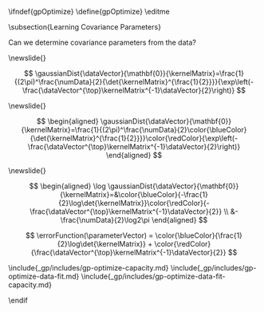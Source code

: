 \ifndef{gpOptimize}
\define{gpOptimize}
\editme

\subsection{Learning Covariance Parameters}

Can we determine covariance parameters from the data?

\newslide{}

$$
\gaussianDist{\dataVector}{\mathbf{0}}{\kernelMatrix}=\frac{1}{(2\pi)^\frac{\numData}{2}{\det{\kernelMatrix}^{\frac{1}{2}}}}{\exp\left(-\frac{\dataVector^{\top}\kernelMatrix^{-1}\dataVector}{2}\right)}
$$

\newslide{}

$$
\begin{aligned}
    \gaussianDist{\dataVector}{\mathbf{0}}{\kernelMatrix}=\frac{1}{(2\pi)^\frac{\numData}{2}\color{\blueColor}{\det{\kernelMatrix}^{\frac{1}{2}}}}\color{\redColor}{\exp\left(-\frac{\dataVector^{\top}\kernelMatrix^{-1}\dataVector}{2}\right)}
\end{aligned}
$$ 

\newslide{}

$$
\begin{aligned}
    \log \gaussianDist{\dataVector}{\mathbf{0}}{\kernelMatrix}=&\color{\blueColor}{-\frac{1}{2}\log\det{\kernelMatrix}}\color{\redColor}{-\frac{\dataVector^{\top}\kernelMatrix^{-1}\dataVector}{2}} \\ &-\frac{\numData}{2}\log2\pi
\end{aligned}
$$ 

$$
\errorFunction(\parameterVector) = \color{\blueColor}{\frac{1}{2}\log\det{\kernelMatrix}} + \color{\redColor}{\frac{\dataVector^{\top}\kernelMatrix^{-1}\dataVector}{2}}
$$


\include{_gp/includes/gp-optimize-capacity.md}
\include{_gp/includes/gp-optimize-data-fit.md}
\include{_gp/includes/gp-optimize-data-fit-capacity.md}


\endif
